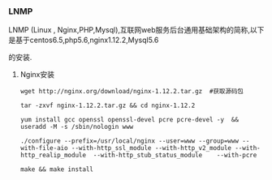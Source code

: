 ### LNMP

LNMP \(Linux , Nginx,PHP,Mysql\),互联网web服务后台通用基础架构的简称,以下是基于centos6.5,php5.6,nginx1.12.2,Mysql5.6

的安装.

1. Nginx安装

   ```
   wget http://nginx.org/download/nginx-1.12.2.tar.gz  #获取源码包

   tar -zxvf nginx-1.12.2.tar.gz && cd nginx-1.12.2

   yum install gcc openssl openssl-devel pcre pcre-devel -y  && useradd -M -s /sbin/nologin www

   ./configure --prefix=/usr/local/nginx --user=www --group=www --with-file-aio --with-http_ssl_module --with-http_v2_module --with-http_realip_module  --with-http_stub_status_module    --with-pcre

   make && make install 
   ```



